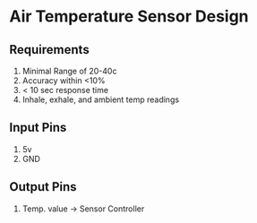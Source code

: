 # Air Temperature Sensor Design

## Requirements

1. Minimal Range of 20-40c
2. Accuracy within <10%
3. < 10 sec response time
4. Inhale, exhale, and ambient temp readings

## Input Pins

1. 5v
2. GND

## Output Pins

1. Temp. value -> Sensor Controller